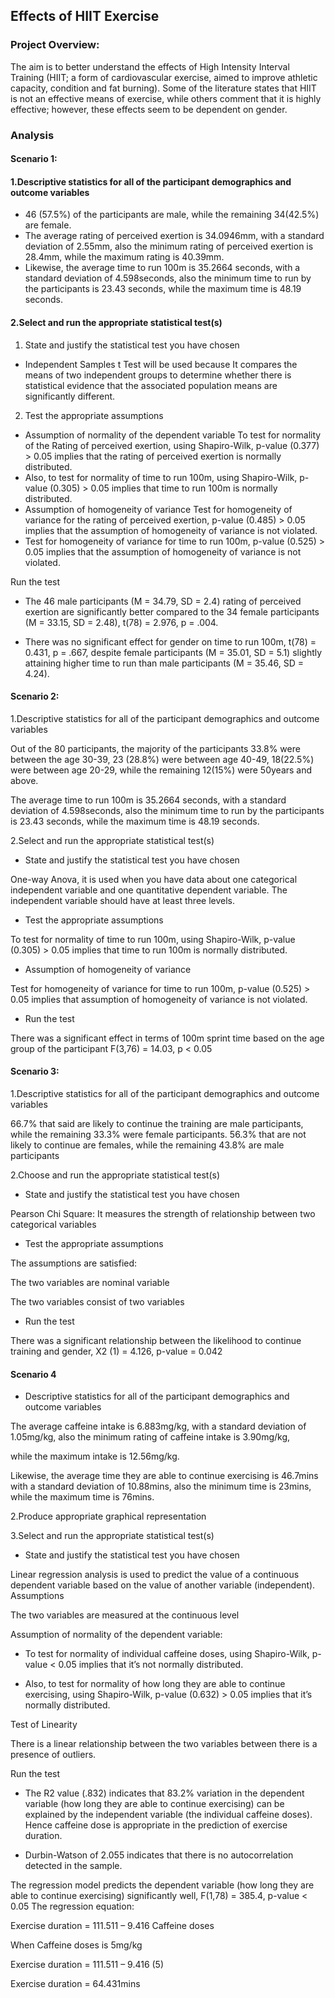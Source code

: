 ## Effects of HIIT Exercise
### Project Overview:
The aim is to better understand the effects of High Intensity Interval Training (HIIT; a form of cardiovascular exercise, aimed to improve athletic capacity, condition and fat burning). Some of the literature states that HIIT is not an effective means of exercise, while others comment that it is highly effective; however, these effects seem to be dependent on gender. 


### Analysis
#### Scenario 1: 

#### 1.Descriptive statistics for all of the participant demographics and outcome variables 

- 46 (57.5%) of the participants are male, while the remaining 34(42.5%) are female. 
- The average rating of perceived exertion is 34.0946mm, with a standard deviation of 2.55mm, also the minimum rating of perceived exertion is 28.4mm, while the maximum rating is 40.39mm. 
- Likewise, the average time to run 100m is 35.2664 seconds, with a standard deviation of 4.598seconds, also the minimum time to run by the participants is 23.43 seconds, while the maximum time is 48.19 seconds.


#### 2.Select and run the appropriate statistical test(s) 

1. State and justify the statistical test you have chosen 

- Independent Samples t Test will be used because It compares the means of two independent groups to determine whether there is statistical evidence that the associated population means are significantly different.

2. Test the appropriate assumptions
- Assumption of normality of the dependent variable
To test for normality of the Rating of perceived exertion, using Shapiro-Wilk, p-value (0.377) > 0.05 implies that the rating of perceived exertion is normally distributed.
- Also, to test for normality of time to run 100m, using Shapiro-Wilk, p-value (0.305) > 0.05 implies that time to run 100m is normally distributed.
- Assumption of homogeneity of variance
Test for homogeneity of variance for the rating of perceived exertion, p-value (0.485) > 0.05 implies that the assumption of homogeneity of variance is not violated.
- Test for homogeneity of variance for time to run 100m, p-value (0.525) > 0.05 implies that the assumption of homogeneity of variance is not violated.

Run the test

- The 46 male participants (M = 34.79, SD = 2.4) rating of perceived exertion are significantly better compared to the 34 female participants (M = 33.15, SD = 2.48), t(78) = 2.976, p = .004.
 
- There was no significant effect for gender on time to run 100m, t(78) = 0.431, p = .667, despite female participants (M = 35.01, SD = 5.1) slightly attaining higher time to run than male participants (M = 35.46, SD = 4.24).


#### Scenario 2:  

1.Descriptive statistics for all of the participant demographics and outcome variables 

Out of the 80 participants, the majority of the participants 33.8% were between the age 30-39, 23 (28.8%) were between age 40-49, 18(22.5%) were between age 20-29, while the remaining 12(15%) were 50years and above.

The average time to run 100m is 35.2664 seconds, with a standard deviation of 4.598seconds, also the minimum time to run by the participants is 23.43 seconds, while the maximum time is 48.19 seconds.

2.Select and run the appropriate statistical test(s) 

- State and justify the statistical test you have chosen 

One-way Anova, it is used when you have data about one categorical independent variable and one quantitative dependent variable. The independent variable should have at least three levels.

- Test the appropriate assumptions

To test for normality of time to run 100m, using Shapiro-Wilk, p-value (0.305) > 0.05 implies that time to run 100m is normally distributed.

- Assumption of homogeneity of variance

Test for homogeneity of variance for time to run 100m, p-value (0.525) > 0.05 implies that assumption of homogeneity of variance is not violated.

- Run the test 

There was a significant effect in terms of 100m sprint time based on the age group of the participant F(3,76) = 14.03, p < 0.05 

#### Scenario 3:

1.Descriptive statistics for all of the participant demographics and outcome variables 

66.7% that said are likely to continue the training are male participants, while the remaining 33.3% were female participants.
56.3% that are not likely to continue are females, while the remaining 43.8% are male participants

2.Choose and run the appropriate statistical test(s) 

- State and justify the statistical test you have chosen 

Pearson Chi Square: It measures the strength of relationship between two categorical variables

- Test the appropriate assumptions 

The assumptions are satisfied:

The two variables are nominal variable

The two variables consist of two variables

- Run the test
  
There was a significant relationship between the likelihood to continue training and gender, X2 (1) = 4.126, p-value = 0.042

#### Scenario 4

- Descriptive statistics for all of the participant demographics and outcome variables 

The average caffeine intake is 6.883mg/kg, with a standard deviation of 1.05mg/kg, also the minimum rating of caffeine intake is 3.90mg/kg, 

while the maximum intake is 12.56mg/kg.

Likewise, the average time they are able to continue exercising is 46.7mins with a standard deviation of 10.88mins, also the minimum time is 23mins, while the maximum time is 76mins.

2.Produce appropriate graphical representation

 
3.Select and run the appropriate statistical test(s) 

- State and justify the statistical test you have chosen 

Linear regression analysis is used to predict the value of a continuous dependent variable based on the value of another variable (independent).
Assumptions

The two variables are measured at the continuous level

Assumption of normality of the dependent variable:

- To test for normality of individual caffeine doses, using Shapiro-Wilk, p-value < 0.05 implies that it’s not normally distributed.

- Also, to test for normality of how long they are able to continue exercising, using Shapiro-Wilk, p-value (0.632) > 0.05 implies that it’s normally distributed.


Test of Linearity

 


There is a linear relationship between the two variables between there is a presence of outliers.


Run the test

- The R2 value (.832) indicates that 83.2% variation in the dependent variable (how long they are able to continue exercising) can be explained by the independent variable (the individual caffeine doses). Hence caffeine dose is appropriate in the prediction of exercise duration. 

- Durbin-Watson of 2.055 indicates that there is no autocorrelation detected in the sample.

The regression model predicts the dependent variable (how long they are able to continue exercising) significantly well, F(1,78) = 385.4, p-value < 0.05
The regression equation:

Exercise duration = 111.511 – 9.416 Caffeine doses

When Caffeine doses is 5mg/kg

Exercise duration = 111.511 – 9.416 (5)

Exercise duration = 64.431mins



